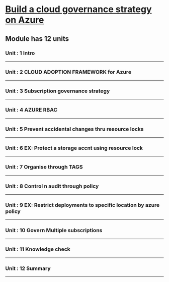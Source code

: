 # [Build a cloud governance strategy on Azure](https://docs.microsoft.com/en-us/learn/modules/build-cloud-governance-strategy-azure/)
## Module has 12 units
### Unit : 1 Intro
---
### Unit : 2 CLOUD ADOPTION FRAMEWORK for Azure
---
### Unit : 3 Subscription governance strategy
---
### Unit : 4 AZURE RBAC
---
### Unit : 5 Prevent accidental changes thru resource locks
---
### Unit : 6 EX: Protect a storage accnt using resource lock

---
### Unit : 7 Organise through TAGS
---
### Unit : 8 Control n audit through policy
---
### Unit : 9 EX: Restrict deployments to specific location by azure policy
---
### Unit : 10 Govern Multiple subscriptions
---
### Unit : 11 Knowledge check
---
### Unit : 12 Summary
---